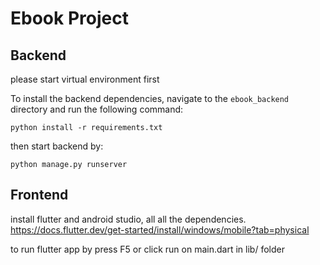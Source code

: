 # Ebook Project

## Backend

please start virtual environment first

To install the backend dependencies, navigate to the `ebook_backend` directory and run the following command:
    
    python install -r requirements.txt

then start backend by:

    python manage.py runserver



## Frontend

install flutter and android studio, all all the dependencies.
https://docs.flutter.dev/get-started/install/windows/mobile?tab=physical

to run flutter app by press F5 or click run on main.dart in lib/ folder



